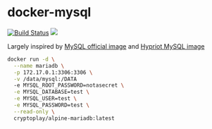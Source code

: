 # docker-mysql

[![Build Status](https://travis-ci.org/ViBiOh/docker-mariadb.svg?branch=master)](https://travis-ci.org/ViBiOh/docker-mariadb) [![](https://images.microbadger.com/badges/image/vibioh/mariadb.svg)](https://microbadger.com/images/vibioh/mariadb "Get your own image badge on microbadger.com")

Largely inspired by [MySQL official image](https://github.com/docker-library/mysql) and [Hypriot MySQL image](https://github.com/hypriot/rpi-mysql)

```bash
docker run -d \
  --name mariadb \
  -p 172.17.0.1:3306:3306 \
  -v /data/mysql:/DATA
  -e MYSQL_ROOT_PASSWORD=notasecret \
  -e MYSQL_DATABASE=test \
  -e MYSQL_USER=test \
  -e MYSQL_PASSWORD=test \
  --read-only \
  cryptoplay/alpine-mariadb:latest
```
